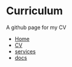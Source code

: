 # Curriculum
A github page for my CV


- [Home](https://ikario404.github.io/)
- [CV](https://ikario404.github.io/cv)
- [services](https://ikario404.github.io/services)
- [docs](https://ikario404.github.io/docs/)


